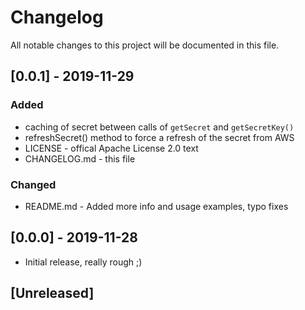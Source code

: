 # Changelog
All notable changes to this project will be documented in this file.

## [0.0.1] - 2019-11-29
### Added
- caching of secret between calls of `getSecret` and `getSecretKey()`  
- refreshSecret() method to force a refresh of the secret from AWS
- LICENSE - offical Apache License 2.0 text
- CHANGELOG.md - this file


### Changed
- README.md - Added more info and usage examples, typo fixes


## [0.0.0] - 2019-11-28
- Initial release, really rough ;)

## [Unreleased]
